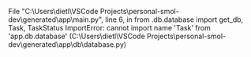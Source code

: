   File "C:\Users\dietl\VSCode Projects\personal-smol-dev\generated\app\main.py", line 6, in <module> 
    from .db.database import get_db, Task, TaskStatus
ImportError: cannot import name 'Task' from 'app.db.database' (C:\Users\dietl\VSCode Projects\personal-smol-dev\generated\app\db\database.py)